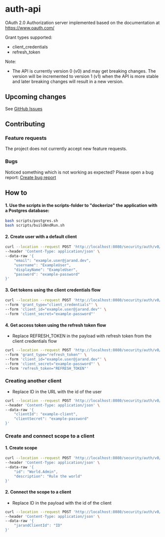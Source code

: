 # auth-api

OAuth 2.0 Authorization server implemented based on the documentation at https://www.oauth.com/

Grant types supported:

- client_credentials
- refresh_token

Note:

- The API is currently version 0 (v0) and may get breaking changes. The version will be incremented to version 1 (v1) when the API is more stable and later breaking changes will result in a new
  version.

## Upcoming changes

See [GitHub Issues](https://github.com/JarandAuth/auth-api/issues)

## Contributing

### Feature requests

The project does not currently accept new feature requests.

### Bugs

Noticed something which is not working as expected? Please open a bug report: [Create bug report](https://github.com/JarandAuth/auth-api/issues/new?assignees=&labels=bug&template=bug_report.md&title=)

## How to

#### 1. Use the scripts in the scripts-folder to "dockerize" the application with a Postgres database:

```bash
bash scripts/postgres.sh
bash scripts/buildAndRun.sh
```

#### 2. Create user with a default client

```bash
curl --location --request POST 'http://localhost:8080/security/auth/v0/jarand-user' \
--header 'Content-Type: application/json' \
--data-raw '{
    "email": "example.user@jarand.dev",
    "username": "ExampleUser",
    "displayName": "ExampleUser",
    "password": "example-password"
}'
```

#### 3. Get tokens using the client credentials flow

```bash
curl --location --request POST 'http://localhost:8080/security/auth/v0/oauth/token' \
--form 'grant_type="client_credentials"' \
--form 'client_id="example.user@jarand.dev"' \
--form 'client_secret="example-password"'
```

#### 4. Get access token using the refresh token flow

- Replace REFRESH_TOKEN in the payload with refresh token from the client credentials flow

```bash
curl --location --request POST 'http://localhost:8080/security/auth/v0/oauth/token' \
--form 'grant_type="refresh_token"' \
--form 'client_id="example.user@jarand.dev"' \
--form 'client_secret="example-password"' \
--form 'refresh_token="REFRESH_TOKEN"'
```

### Creating another client

- Replace ID in the URL with the id of the user

```bash
curl --location --request POST 'http://localhost:8080/security/auth/v0/jarand-user/ID/jarand-client' \
--header 'Content-Type: application/json' \
--data-raw '{
    "clientId": "example-client",
    "clientSecret": "example-password"
}'
```

### Create and connect scope to a client

#### 1. Create scope

```bash
curl --location --request POST 'http://localhost:8080/security/auth/v0/scope' \
--header 'Content-Type: application/json' \
--data-raw '{
    "id": "World.Admin",
    "description": "Rule the world"
}'
```

#### 2. Connect the scope to a client

- Replace ID in the payload with the id of the client

```bash
curl --location --request POST 'http://localhost:8080/security/auth/v0/scope/World.Admin/connection' \
--header 'Content-Type: application/json' \
--data-raw '{
    "jarandClientId": "ID"
}'
```
